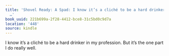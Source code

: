 ```yaml
---
title: 'Shovel Ready: A Spad: I know it’s a cliché to be a hard drinker in my profession.
  …'
book_uuid: 221b699a-2f28-4412-bce8-31c5bd0c9d7a
location: '448'
source: kindle
---
```


I know it’s a cliché to be a hard drinker in my profession. But it’s the one part I do really well.